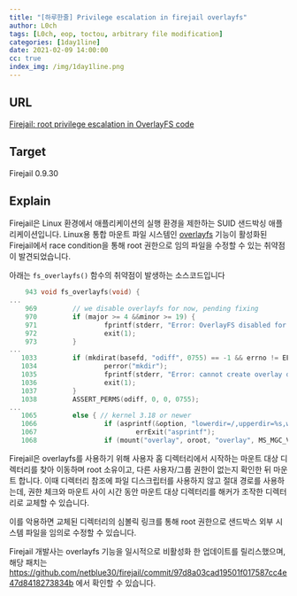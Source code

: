 ```yaml
---
title: "[하루한줄] Privilege escalation in firejail overlayfs"
author: L0ch
tags: [L0ch, eop, toctou, arbitrary file modification]
categories: [1day1line]
date: 2021-02-09 14:00:00
cc: true
index_img: /img/1day1line.png
---
```


## URL

[Firejail: root privilege escalation in OverlayFS code](https://seclists.org/oss-sec/2021/q1/121)

## Target

Firejail 0.9.30

## Explain
Firejail은 Linux 환경에서 애플리케이션의 실행 환경을 제한하는 SUID 샌드박싱 애플리케이션입니다. Linux용 통합 마운트 파일 시스템인 [overlayfs](https://en.wikipedia.org/wiki/OverlayFS) 기능이 활성화된 Firejail에서 race condition을 통해 root 권한으로 임의 파일을 수정할 수 있는 취약점이 발견되었습니다.

아래는  `fs_overlayfs()` 함수의 취약점이 발생하는 소스코드입니다

```c
    943 void fs_overlayfs(void) {
...
    969         // we disable overlayfs for now, pending fixing
    970         if (major >= 4 &&minor >= 19) {
    971                 fprintf(stderr, "Error: OverlayFS disabled for Linux kernels 4.19 and newer, pending fixing.\\n");
    972                 exit(1);
    973         }
...
   1033         if (mkdirat(basefd, "odiff", 0755) == -1 && errno != EEXIST) {
   1034                 perror("mkdir");
   1035                 fprintf(stderr, "Error: cannot create overlay directory         %s\\n", odiff);
   1036                 exit(1);
   1037         }
   1038         ASSERT_PERMS(odiff, 0, 0, 0755);
...
   1065         else { // kernel 3.18 or newer
   1066                 if (asprintf(&option, "lowerdir=/,upperdir=%s,workdir=%s        ", odiff, owork) == -1)
   1067                         errExit("asprintf");
   1068                 if (mount("overlay", oroot, "overlay", MS_MGC_VAL, optio        n) < 0) {
```

Firejail은 overlayfs를 사용하기 위해 사용자 홈 디렉터리에서 시작하는 마운트 대상 디렉터리를 찾아 이동하며 root 소유이고, 다른 사용자/그룹 권한이 없는지 확인한 뒤 마운트 합니다. 이때 디렉터리 참조에 파일 디스크립터를 사용하지 않고 절대 경로를 사용하는데, 권한 체크와 마운트 사이 시간 동안 마운트 대상 디렉터리를 해커가 조작한 디렉터리로 교체할 수 있습니다.

이를 악용하면 교체된 디렉터리의 심볼릭 링크를 통해 root 권한으로 샌드박스 외부 시스템 파일을 임의로 수정할 수 있습니다.

Firejail 개발사는 overlayfs 기능을 일시적으로 비활성화 한 업데이트를 릴리스했으며, 해당 패치는 https://github.com/netblue30/firejail/commit/97d8a03cad19501f017587cc4e47d8418273834b 에서 확인할 수 있습니다.